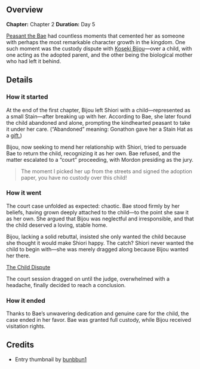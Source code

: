 <!-- title: Custody Dispute -->
<!-- quote: Someone such as you does not deserve to be this child's parent! -->
<!-- chapters: 0 -->
<!-- images: (Bijou confronting Bae about her child), (The Child Dispute Court Case) -->
<!-- model: false -->

## Overview

**Chapter:** Chapter 2
**Duration:** Day 5

[Peasant the Bae](#entry:bae-entry) had countless moments that cemented her as someone with perhaps the most remarkable character growth in the kingdom. One such moment was the custody dispute with [Koseki Bijou](#entry:bijou-entry)—over a child, with one acting as the adopted parent, and the other being the biological mother who had left it behind.

## Details

### How it started

At the end of the first chapter, Bijou left Shiori with a child—represented as a small Stain—after breaking up with her. According to Bae, she later found the child abandoned and alone, prompting the kindhearted peasant to take it under her care. (“Abandoned” meaning: Gonathon gave her a Stain Hat as a [gift.](https://www.youtube.com/live/Lp7GyRVbz1c?si=fBcocEwwHqJ2IEX7&t=637))

Bijou, now seeking to mend her relationship with Shiori, tried to persuade Bae to return the child, recognizing it as her own. Bae refused, and the matter escalated to a “court” proceeding, with Mordon presiding as the jury.

> The moment I picked her up from the streets and signed the adoption paper, you have no custody over this child!

### How it went

The court case unfolded as expected: chaotic. Bae stood firmly by her beliefs, having grown deeply attached to the child—to the point she saw it as her own. She argued that Bijou was neglectful and irresponsible, and that the child deserved a loving, stable home.

Bijou, lacking a solid rebuttal, insisted she only wanted the child because she thought it would make Shiori happy. The catch? Shiori never wanted the child to begin with—she was merely dragged along because Bijou wanted her there.

[The Child Dispute](#embed:https://www.youtube.com/live/L7rBGepFrXA?si=JfSyK5TYHLScer4T&t=11583)

The court session dragged on until the judge, overwhelmed with a headache, finally decided to reach a conclusion.

### How it ended

Thanks to Bae’s unwavering dedication and genuine care for the child, the case ended in her favor. Bae was granted full custody, while Bijou received visitation rights.

## Credits

- Entry thumbnail by [bunbbun1](https://x.com/bunbbun1/status/1920774925633118555)
